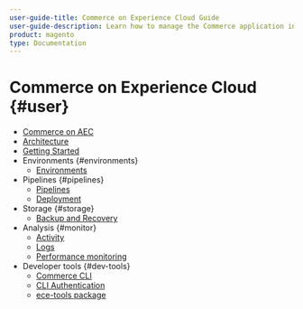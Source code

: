 ```yaml
---
user-guide-title: Commerce on Experience Cloud Guide
user-guide-description: Learn how to manage the Commerce application in Experience Cloud infrastructure.
product: magento
type: Documentation
---
```


# Commerce on Experience Cloud {#user}

- [Commerce on AEC](overview.md)
- [Architecture](architecture.md)
- [Getting Started](https://experienceleague.corp.adobe.com/docs/commerce-cloud-service/start/overview.html)
- Environments {#environments}
  - [Environments](configure/environments.md)
- Pipelines {#pipelines}
  - [Pipelines](cicd/pipelines.md)
  - [Deployment](cicd/deployment.md)
- Storage {#storage}
  - [Backup and Recovery](storage/backup-and-recovery.md)
- Analysis {#monitor}
  - [Activity](monitor/activity.md)
  - [Logs](monitor/logs.md)
  - [Performance monitoring](monitor/performance.md)
- Developer tools {#dev-tools}
  - [Commerce CLI](develop/cli.md)
  - [CLI Authentication](develop/cli-authentication.md)
  - [ece-tools package](develop/ece-tools.md)
